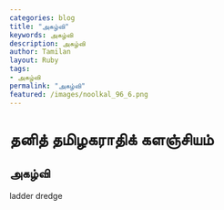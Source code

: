```yaml
---  
categories: blog  
title: "அகழ்வி"
keywords: அகழ்வி  
description: அகழ்வி
author: Tamilan  
layout: Ruby  
tags:     
- அகழ்வி
permalink: "அகழ்வி"  
featured: /images/noolkal_96_6.png  
--- 
```

# தனித் தமிழகராதிக் களஞ்சியம்
## அகழ்வி

ladder dredge  
